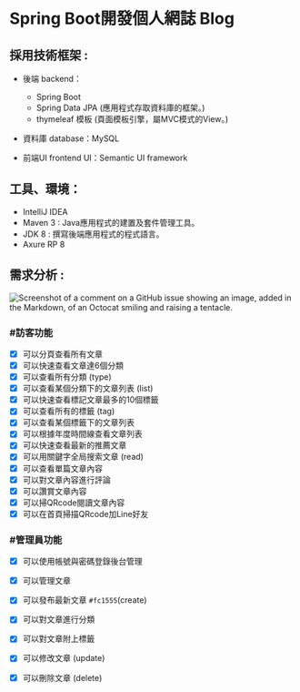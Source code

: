 # Spring Boot開發個人網誌 Blog


## 採用技術框架 :
- 後端 backend：
  - Spring Boot 
  - Spring Data JPA (應用程式存取資料庫的框架。) 
  - thymeleaf 模板 (頁面模板引擎，屬MVC模式的View。)

- 資料庫 database：MySQL
- 前端UI frontend UI：Semantic UI framework


## 工具、環境：
- IntelliJ IDEA
- Maven 3 : Java應用程式的建置及套件管理工具。
- JDK 8 : 撰寫後端應用程式的程式語言。
- Axure RP 8


## 需求分析 :
![Screenshot of a comment on a GitHub issue showing an image, added in the Markdown, of an Octocat smiling and raising a tentacle.](https://www.atatus.com/glossary/content/images/2021/07/CRUD.jpeg)

### #訪客功能
- [x] 可以分頁查看所有文章
- [x] 可以快速查看文章達6個分類
- [x] 可以查看所有分類 (type)
- [x] 可以查看某個分類下的文章列表 (list)
- [x] 可以快速查看標記文章最多的10個標籤
- [x] 可以查看所有的標籤 (tag)
- [x] 可以查看某個標籤下的文章列表
- [x] 可以根據年度時間線查看文章列表
- [x] 可以快速查看最新的推薦文章
- [x] 可以用關鍵字全局搜索文章 (read)
- [x] 可以查看單篇文章內容
- [x] 可以對文章內容進行評論
- [x] 可以讚賞文章內容
- [x] 可以掃QRcode閱讀文章內容
- [x] 可以在首頁掃描QRcode加Line好友

### #管理員功能
- [x] 可以使用帳號與密碼登錄後台管理
- [x] 可以管理文章
- [x] 可以發布最新文章 `#fc1555`(create)
- [x] 可以對文章進行分類
- [x] 可以對文章附上標籤
- [x] 可以修改文章 (update)
- [x] 可以刪除文章 (delete)




